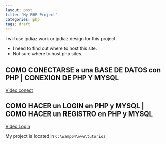```yaml
---
layout: post
title: "My PHP Project"
categories: php
tags: draft
---
```


I will use jpdiaz.work or jpdiaz.design for this project

- I need to find out where to host this site.
- Not sure where to host php sites.

## COMO CONECTARSE a una BASE DE DATOS con PHP | CONEXION DE PHP Y MYSQL

[Video conect](https://www.youtube.com/watch?v=T8aiRfPtqiU&list=PLPY4vb-8wE-VeSAOjRlJzjCjpgQ_j8aVQ&index=2)

## COMO HACER un LOGIN en PHP y MYSQL | COMO HACER un REGISTRO en PHP y MYSQL

[Video Login](https://www.youtube.com/watch?v=KBskeBtQNOw&t=323s)

My project is located in `C:\wamp64\www\tutorioz`

